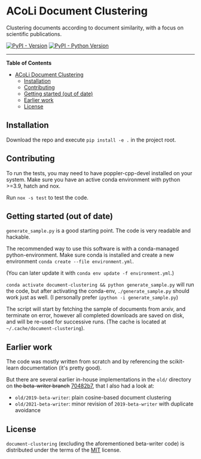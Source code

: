# ACoLi Document Clustering

Clustering documents according to document similarity, with a focus on scientific publications.

[![PyPI - Version](https://img.shields.io/pypi/v/document-clustering.svg)](https://pypi.org/project/document-clustering)
[![PyPI - Python Version](https://img.shields.io/pypi/pyversions/document-clustering.svg)](https://pypi.org/project/document-clustering)

-----

**Table of Contents**

- [ACoLi Document Clustering](#acoli-document-clustering)
  - [Installation](#installation)
  - [Contributing](#contributing)
  - [Getting started (out of date)](#getting-started-out-of-date)
  - [Earlier work](#earlier-work)
  - [License](#license)

## Installation

Download the repo and execute `pip install -e .` in the project root.

## Contributing

To run the tests, you may need to have poppler-cpp-devel installed on your system.
Make sure you have an active conda environment with python >=3.9, hatch and nox.

Run `nox -s test` to test the code.

## Getting started (out of date)

`generate_sample.py` is a good starting point. The code is very readable and hackable.

The recommended way to use this software is with a conda-managed python-environment.
Make sure conda is installed and create a new environment `conda create --file environment.yml`.

(You can later update it with `conda env update -f environment.yml`.)

`conda activate document-clustering && python generate_sample.py`
will run the code, but after activating the conda-env,
`./generate_sample.py` should work just as well.
(I personally prefer `ipython -i generate_sample.py`)

The script will start by fetching the sample of documents from arxiv, and terminate on error,
however all completed downloads are saved on disk, and will be re-used for successive runs.
(The cache is located at `~/.cache/document-clustering`).

## Earlier work

The code was mostly written from scratch and by referencing the scikit-learn documentation (it's pretty good).

But there are several earlier in-house implementations in the `old/` directory on ~~the beta-writer branch~~ [70482b7](https://github.com/acoli-repo/document-clustering/tree/70482b7dcfae053d0df570fa79fefaf51499d322), that I also had a look at:

- `old/2019-beta-writer`: plain cosine-based document clustering
- `old/2021-beta-writer`: minor revision of `2019-beta-writer` with duplicate avoidance


## License

`document-clustering` (excluding the aforementioned beta-writer code) is distributed under the terms of the [MIT](https://spdx.org/licenses/MIT.html) license.
